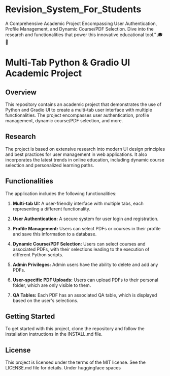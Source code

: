 # Revision_System_For_Students
 A Comprehensive Academic Project Encompassing User Authentication, Profile Management, and Dynamic Course/PDF Selection. Dive into the research and functionalities that power this innovative educational tool.” 🎓🚀

# Multi-Tab Python & Gradio UI Academic Project

## Overview

This repository contains an academic project that demonstrates the use of Python and Gradio UI to create a multi-tab user interface with multiple functionalities. The project encompasses user authentication, profile management, dynamic course/PDF selection, and more.

## Research

The project is based on extensive research into modern UI design principles and best practices for user management in web applications. It also incorporates the latest trends in online education, including dynamic course selection and personalized learning paths.

## Functionalities

The application includes the following functionalities:

1. **Multi-tab UI:** A user-friendly interface with multiple tabs, each representing a different functionality.

2. **User Authentication:** A secure system for user login and registration.

3. **Profile Management:** Users can select PDFs or courses in their profile and save this information to a database.

4. **Dynamic Course/PDF Selection:** Users can select courses and associated PDFs, with their selections leading to the execution of different Python scripts.

5. **Admin Privileges:** Admin users have the ability to delete and add any PDFs.

6. **User-specific PDF Uploads:** Users can upload PDFs to their personal folder, which are only visible to them.

7. **QA Tables:** Each PDF has an associated QA table, which is displayed based on the user's selections.

## Getting Started

To get started with this project, clone the repository and follow the installation instructions in the INSTALL.md file.


## License

This project is licensed under the terms of the MIT license. See the LICENSE.md file for details. Under huggingface spaces
